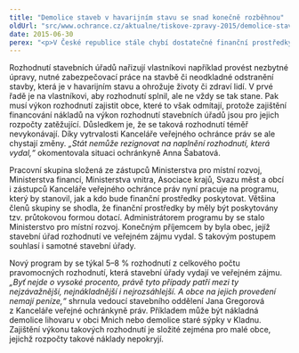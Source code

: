 ```yaml
---
title: "Demolice staveb v havarijním stavu se snad konečně rozběhnou"
oldUrl: "src/www.ochrance.cz/aktualne/tiskove-zpravy-2015/demolice-staveb-v-havarijnim-stavu-se-snad-konecne-rozbehnou"
date: 2015-06-30
perex: "<p>V České republice stále chybí dostatečné finanční prostředky pro zajištění nuceného výkonu rozhodnutí stavebních úřadů vydávaných ve veřejném zájmu, pokud vlastník dobrovolně rozhodnutí nesplní. Na problém upozorňuje kancelář ombudsmana již od roku 2004 a nyní, po jedenácti letech, se program financování exekucí připravuje.</p>"
---
```


<!-- imported from the old website -->

<p>Rozhodnutí stavebních úřadů nařizují vlastníkovi například provést nezbytné úpravy, nutné zabezpečovací práce na stavbě či neodkladné odstranění stavby, která je v havarijním stavu a ohrožuje životy či zdraví lidí. V prvé řadě je na vlastníkovi, aby rozhodnutí splnil, ale ne vždy se tak stane. Pak musí výkon rozhodnutí zajistit obce, které to však odmítají, protože zajištění financování nákladů na výkon rozhodnutí stavebních úřadů jsou pro jejich rozpočty zatěžující. Důsledkem je, že se taková rozhodnutí téměř nevykonávají. Díky vytrvalosti Kanceláře veřejného ochránce práv se ale chystají změny. <em>„Stát nemůže rezignovat na naplnění rozhodnutí, která vydal,“</em> okomentovala situaci ochránkyně Anna Šabatová. </p><p>Pracovní skupina složená ze zástupců Ministerstva pro místní rozvoj, Ministerstva financí, Ministerstva vnitra, Asociace krajů, Svazu měst a obcí i zástupců Kanceláře veřejného ochránce práv nyní pracuje na programu, který by stanovil, jak a kdo bude finanční prostředky poskytovat. Většina členů skupiny se shodla, že finanční prostředky by měly být poskytovány tzv. průtokovou formou dotací. Administrátorem programu by se stalo Ministerstvo pro místní rozvoj. Konečným příjemcem by byla obec, jejíž stavební úřad rozhodnutí ve veřejném zájmu vydal. S takovým postupem souhlasí i samotné stavební úřady. </p><p>Nový program by se týkal 5–8 % rozhodnutí z celkového počtu pravomocných rozhodnutí, která stavební úřady vydají ve veřejném zájmu. <em>„Byť nejde o vysoké procento, právě tyto případy patří mezi ty nejzávažnější, nejnákladnější i nejrozsáhlejší. A obce na jejich provedení nemají peníze,“</em> shrnula vedoucí stavebního oddělení Jana Gregorová z Kanceláře veřejné ochránkyně práv. Příkladem může být nákladná demolice lihovaru v obci Mnich nebo demolice staré sýpky v Kladnu. Zajištění výkonu takových rozhodnutí je složité zejména pro malé obce, jejichž rozpočty takové náklady nepokryjí.</p>
